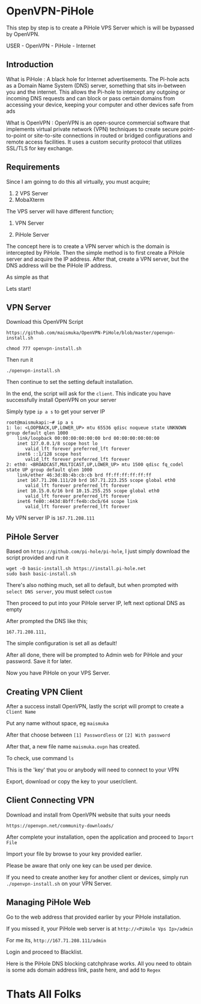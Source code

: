 # OpenVPN-PiHole

This step by step is to create a PiHole VPS Server which is will be bypassed by OpenVPN.

USER - OpenVPN - PiHole - Internet

## Introduction

What is PiHole : A black hole for Internet advertisements. The Pi-hole acts as a Domain Name System (DNS) server, something that sits in-between you and the internet. This allows the Pi-hole to intercept any outgoing or incoming DNS requests and can block or pass certain domains from accessing your device, keeping your computer and other devices safe from ads

What is OpenVPN : OpenVPN is an open-source commercial software that implements virtual private network (VPN) techniques to create secure point-to-point or site-to-site connections in routed or bridged configurations and remote access facilities. It uses a custom security protocol that utilizes SSL/TLS for key exchange.

## Requirements

Since I am goinng to do this all virtually, you must acquire;

1. 2 VPS Server
2. MobaXterm

The VPS server will have different function;

1. VPN Server

2. PiHole Server

The concept here is to create a VPN server which is the domain is intercepted by PiHole.
Then the simple method is to first create a PiHole server and acquire the IP address.
After that, create a VPN server, but the DNS address will be the PiHole IP address.

As simple as that

Lets start!

## VPN Server

Download this OpenVPN Script

`https://github.com/maismuka/OpenVPN-PiHole/blob/master/openvpn-install.sh`

`chmod 777 openvpn-install.sh`

Then run it

`./openvpn-install.sh`

Then continue to set the setting default installation.

In the end, the script will ask for the `client`. This indicate you have successfully install OpenVPN on your server

Simply type `ip a s` to get your server IP

```
root@maismukapi:~# ip a s
1: lo: <LOOPBACK,UP,LOWER_UP> mtu 65536 qdisc noqueue state UNKNOWN group default qlen 1000
    link/loopback 00:00:00:00:00:00 brd 00:00:00:00:00:00
    inet 127.0.0.1/8 scope host lo
       valid_lft forever preferred_lft forever
    inet6 ::1/128 scope host
       valid_lft forever preferred_lft forever
2: eth0: <BROADCAST,MULTICAST,UP,LOWER_UP> mtu 1500 qdisc fq_codel state UP group default qlen 1000
    link/ether 46:3d:8b:4b:cb:cb brd ff:ff:ff:ff:ff:ff
    inet 167.71.208.111/20 brd 167.71.223.255 scope global eth0
       valid_lft forever preferred_lft forever
    inet 10.15.0.6/16 brd 10.15.255.255 scope global eth0
       valid_lft forever preferred_lft forever
    inet6 fe80::443d:8bff:fe4b:cbcb/64 scope link
       valid_lft forever preferred_lft forever

```

My VPN server IP is `167.71.208.111`

## PiHole Server

Based on `https://github.com/pi-hole/pi-hole`, I just simply download the script provided and run it

```
wget -O basic-install.sh https://install.pi-hole.net
sudo bash basic-install.sh
```

There's also nothing much, set all to default, but when prompted with `select DNS server`, you must select `custom`

Then proceed to put into your PiHole server IP, left next optional DNS as empty

After prompted the DNS like this;

```
167.71.208.111, 
```

The simple configuration is set all as default!

After all done, there will be prompted to Admin web for PiHole and your password. Save it for later.

Now you have PiHole on your VPS Server.

## Creating VPN Client

After a success install OpenVPN, lastly the script will prompt to create a `Client Name`

Put any name without space, eg `maismuka`

After that choose between `[1] Passwordless` or `[2] With password`

After that, a new file name `maismuka.ovpn` has created.

To check, use command `ls`

This is the 'key' that you or anybody will need to connect to your VPN

Export, download or copy the key to your user/client.


## Client Connecting VPN

Download and install from OpenVPN website that suits your needs

`https://openvpn.net/community-downloads/`

After complete your installation, open the application and proceed to `Import File`

Import your file by browse to your key provided earlier.

Please be aware that only one key can be used per device.

If you need to create another key for another client or devices, simply run `./openvpn-install.sh` on your VPN Server.


## Managing PiHole Web 

Go to the web address that provided earlier by your PiHole installation.

If you missed it, your PiHole web server is at `http://<PiHole Vps Ip>/admin` 

For me its, `http://167.71.208.111/admin`

Login and proceed to Blacklist.

Here is the PiHole DNS blocking catchphrase works. All you need to obtain is some ads domain address link, paste here, and add to `Regex`



# Thats All Folks



